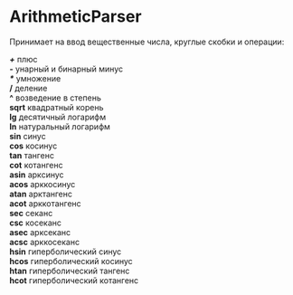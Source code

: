 # ArithmeticParser

Принимает на ввод вещественные числа, круглые скобки и операции:

***\+*** плюс  
***\-*** унарный и бинарный минус  
***\**** умножение  
**\/** деление  
**\^** возведение в степень  
**sqrt** квадратный корень  
**lg** десятичный логарифм  
**ln** натуральный логарифм  
**sin** синус  
**cos** косинус  
**tan** тангенс  
**cot** котангенс  
**asin** арксинус  
**acos** арккосинус  
**atan** арктангенс  
**acot** арккотангенс  
**sec** секанс  
**csc** косеканс  
**asec** арксеканс  
**acsc** арккосеканс  
**hsin** гиперболический синус  
**hcos** гиперболический косинус  
**htan** гиперболический тангенс  
**hcot** гиперболический котангенс  
